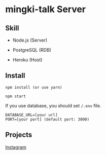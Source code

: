# mingki-talk Server

## Skill

- Node.js (Server)

- PostgreSQL (RDB)

- Heroku (Host)

## Install

```
npm install (or use yarn)

npm start
```

If you use database, you should set <code>/.env</code> file.

```
DATABASE_URL=[your url]
PORT=[your port] (default port: 3000)
```



## Projects

[Instagram](https://github.com/peace-jung/mingki-talk/blob/master/document/API-statement.md)

